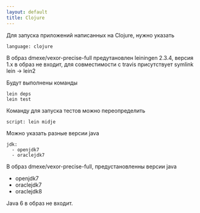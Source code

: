 ```yaml
---
layout: default
title: Clojure
---
```


Для запуска приложений написанных на Clojure, нужно указать

    language: clojure

В образ dmexe/vexor-precise-full предутановлен leiningen 2.3.4, версия 1.x
в образ не входит, для совместимости с travis присутствует symlink lein -> lein2

Будут выполнены команды

    lein deps
    lein test

Команду для запуска тестов можно переопределить

    script: lein midje

Можно указать разные версии java

    jdk:
      - openjdk7
      - oraclejdk7

В образ dmexe/vexor-precise-full, предустановленны версии java

* openjdk7
* oraclejdk7
* oraclejdk8

Java 6 в образ не входит.
